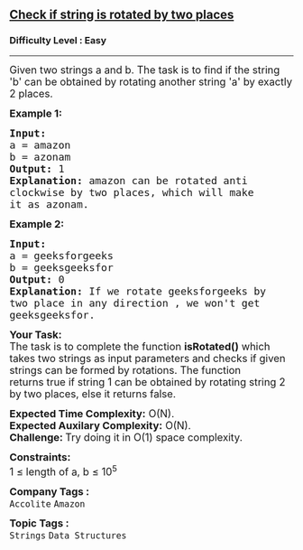 <h2><a href="https://practice.geeksforgeeks.org/problems/check-if-string-is-rotated-by-two-places-1587115620/1?page=2&difficulty[]=0&category[]=Arrays&category[]=Strings&category[]=Linked%20List&sortBy=submissions">Check if string is rotated by two places</a></h2><h3>Difficulty Level : Easy</h3><hr><div class="problems_problem_content__Xm_eO"><p><span style="font-size:18px">Given two strings&nbsp;a&nbsp;and&nbsp;b. The task is to find if the string 'b'&nbsp;can be&nbsp;obtained&nbsp;by&nbsp;rotating&nbsp;another string 'a'&nbsp;by&nbsp;exactly 2&nbsp;places.</span></p>

<p><span style="font-size:18px"><strong>Example 1:</strong></span></p>

<pre><span style="font-size:18px"><strong>Input:
</strong>a = amazon
b = azonam
<strong>Output: </strong>1<strong>
Explanation: </strong>amazon can be rotated anti
clockwise by two places, which will make
it as azonam.</span>
</pre>

<p><span style="font-size:18px"><strong>Example 2:</strong></span></p>

<pre><span style="font-size:18px"><strong>Input:
</strong>a = geeksforgeeks
b = geeksgeeksfor
<strong>Output: </strong>0<strong>
Explanation: </strong>If we rotate geeksforgeeks by
two place in any direction , we won't get
geeksgeeksfor.</span></pre>

<p><span style="font-size:18px"><strong>Your Task:</strong><br>
The task is to complete the function&nbsp;<strong>isRotated()</strong> which takes two strings as input parameters and&nbsp;checks if given strings can be formed by rotations. The function returns&nbsp;true&nbsp;if string 1 can be obtained by rotating string 2 by two places, else it returns&nbsp;false.</span></p>

<p><span style="font-size:18px"><strong>Expected Time Complexity:</strong>&nbsp;O(N).<br>
<strong>Expected Auxilary Complexity:</strong>&nbsp;O(N).<br>
<strong>Challenge: </strong>Try doing it in O(1) space complexity.</span></p>

<p><span style="font-size:18px"><strong>Constraints:</strong><br>
1 ≤ length of a, b ≤ 10<sup>5</sup></span></p>
</div><p><span style=font-size:18px><strong>Company Tags : </strong><br><code>Accolite</code>&nbsp;<code>Amazon</code>&nbsp;<br><p><span style=font-size:18px><strong>Topic Tags : </strong><br><code>Strings</code>&nbsp;<code>Data Structures</code>&nbsp;